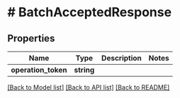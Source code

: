 # # BatchAcceptedResponse

## Properties

Name | Type | Description | Notes
------------ | ------------- | ------------- | -------------
**operation_token** | **string** |  |

[[Back to Model list]](../../README.md#models) [[Back to API list]](../../README.md#endpoints) [[Back to README]](../../README.md)
